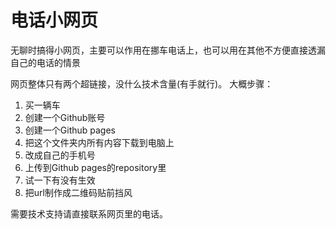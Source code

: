 # 电话小网页  
无聊时搞得小网页，主要可以作用在挪车电话上，也可以用在其他不方便直接透漏自己的电话的情景

网页整体只有两个超链接，没什么技术含量(有手就行)。
大概步骤：
<ol>
<li>买一辆车</li>
<li>创建一个Github账号</li>
<li>创建一个Github pages</li>
<li>把这个文件夹内所有内容下载到电脑上</li>
<li>改成自己的手机号</li>
<li>上传到Github pages的repository里</li>
<li>试一下有没有生效</li>
<li>把url制作成二维码贴前挡风</li>
</ol>
  
需要技术支持请直接联系网页里的电话。
